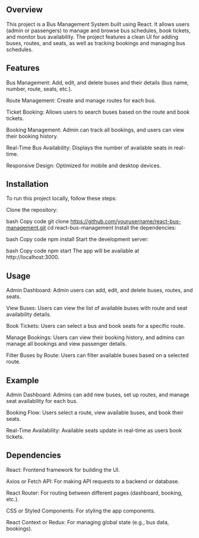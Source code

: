 ## Overview

This project is a Bus Management System built using React. It allows users (admin or passengers) to manage and browse bus schedules, book tickets, and monitor bus availability. The project features a clean UI for adding buses, routes, and seats, as well as tracking bookings and managing bus schedules.

## Features

Bus Management: Add, edit, and delete buses and their details (bus name, number, route, seats, etc.).

Route Management: Create and manage routes for each bus.

Ticket Booking: Allows users to search buses based on the route and book tickets.


Booking Management: Admin can track all bookings, and users can view their booking history.

Real-Time Bus Availability: Displays the number of available seats in real-time.

Responsive Design: Optimized for mobile and desktop devices.

## Installation
To run this project locally, follow these steps:

Clone the repository:

bash
Copy code
git clone https://github.com/yourusername/react-bus-management.git
cd react-bus-management
Install the dependencies:

bash
Copy code
npm install
Start the development server:

bash
Copy code
npm start
The app will be available at http://localhost:3000.

## Usage

Admin Dashboard: Admin users can add, edit, and delete buses, routes, and seats.

View Buses: Users can view the list of available buses with route and seat availability details.

Book Tickets: Users can select a bus and book seats for a specific route.

Manage Bookings: Users can view their booking history, and admins can manage all bookings and view passenger details.

Filter Buses by Route: Users can filter available buses based on a selected route.


## Example

Admin Dashboard: Admins can add new buses, set up routes, and manage seat availability for each bus.

Booking Flow: Users select a route, view available buses, and book their seats.

Real-Time Availability: Available seats update in real-time as users book tickets.


## Dependencies

React: Frontend framework for building the UI.

Axios or Fetch API: For making API requests to a backend or database.

React Router: For routing between different pages (dashboard, booking, etc.).

CSS or Styled Components: For styling the app components.

React Context or Redux: For managing global state (e.g., bus data, bookings).


